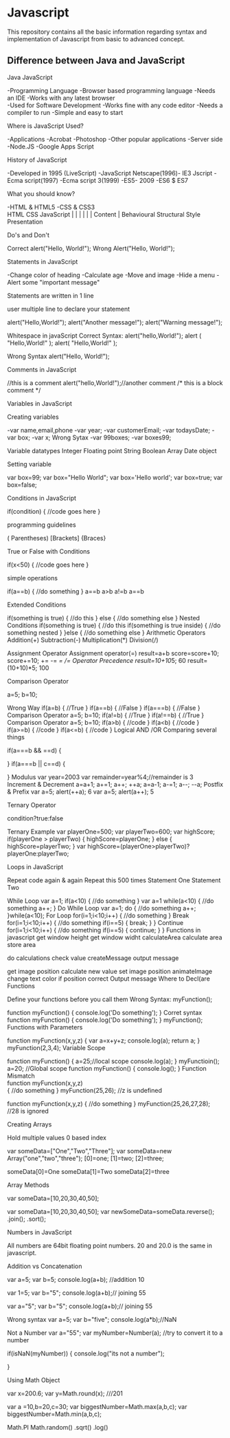 # Javascript

This repository contains all the basic information regarding syntax and implementation of Javascript from basic to advanced concept.

Difference between Java and JavaScript
--------------------------------------------------------------------------------------
Java                                                JavaScript

-Programming Language                           -Browser based programming language
-Needs an IDE                                   -Works with any latest browser               
-Used for Software Development                  -Works fine with any code editor
-Needs a compiler to run                        -Simple and easy to start

Where is JavaScript Used?

-Applications
    -Acrobat
    -Photoshop
    -Other popular applications
-Server side
    -Node.JS
    -Google Apps Script

History of JavaScript

-Developed in 1995 (LiveScript)
-JavaScript Netscape(1996)- IE3 Jscript
-Ecma script(1997)
-Ecma script 3(1999)
-ES5- 2009
-ES6 $ ES7

What you should know?

-HTML & HTML5
-CSS & CSS3           
                        HTML         CSS           JavaScript
                          |           |               |
                          |           |               |
                      Content         |           Behavioural
                    Structural     Style
                                Presentation


Do's and Don't

Correct alert("Hello, World!");
Wrong   Alert("Hello, World!");

Statements in JavaScript

-Change color of heading
-Calculate age
-Move and image
-Hide a menu
-Alert some "important message"
 
 Statements are written in 1 line

 user multiple line to declare your statement

 alert("Hello,World!");
 alert("Another message!");
 alert("Warning message!");

Whitespace in javaScript
 Correct Syntax:
    alert("hello,World!");
    alert ( "Hello,World!" );
    alert(
        "Hello,World!"
    );

Wrong Syntax
    alert("Hello, World!");

Comments in JavaScript

//this is a comment
alert("hello,World!");//another comment
/*
this is a block comment
*/

Variables in JavaScript

Creating variables

-var name,email,phone
-var year;
-var customerEmail;
-var todaysDate;
-var box;
-var x;
 Wrong Sytax           -var 99boxes;
-var boxes99;

Variable datatypes
Integer
Floating point
String
Boolean
Array
Date
object

Setting variable

var box=99;
var box="Hello World";
var box='Hello world';
var box=true;
var box=false;

Conditions in JavaScript

if(condition)
{
    //code goes here
}

programming guidelines

( Parentheses)
[Brackets]
{Braces}

True or False with Conditions

if(x<50)
{
    //code goes here
}

simple operations

if(a==b)
{
    //do something
}
a==b
a>b
a!=b
a==b

Extended Conditions

if(something is true)
{
    //do this
}
else
{
    //do something else
}
Nested Conditions
if(something is true)
{
    //do this
    if(something is true inside)
    {
        //do something nested
    }
}else
{
    //do something else
}
Arithmetic  Operators
Addition(+)
Subtraction(-)
Multiplication(*)
Division(/)

Assignment Operator
Assignment operator(=)
        result=a+b
score=score+10;
score+=10;
+=
-=
*=
/=
Operator Precedence
result=10+10*5; 60
result=(10+10)*5; 100

Comparison Operator

a=5;
b=10;

Wrong Way
if(a=b)
{
    //True 
}
if(a==b)
{
    //False
}
if(a===b)
{
    //False
}
Comparison Operator
a=5;
b=10;
if(a!=b)
{
    //True
}
if(a!==b)
{
    //True
}
Comparison Operator
a=5;
b=10;
if(a>b)
{
    //code 
}
if(a<b)
{
    //code
}
if(a>=b)
{
    //code
}
if(a<=b)
{
    //code
}
Logical AND /OR
Comparing several things

if(a===b && ==d)
{

}
if(a===b || c==d)
{

}
Modulus
var year=2003
var remainder=year%4;//remainder is 3
 Increment & Decrement
 a=a+1;
 a+=1;
 a++;
 ++a;
 a=a-1;
 a-=1;
 a--;
 --a;
 Postfix & Prefix
 var a=5;
 alert(++a);  6
 var a=5;
 alert(a++);  5

 Ternary Operator

 condition?true:false

 Ternary Example
 var playerOne=500;
 var playerTwo=600;
 var highScore;
 if(playerOne > playerTwo)
 {
    highScore=playerOne;
 }
 else
 {
    highScore=playerTwo;
 }
 var highScore=(playerOne>playerTwo)?playerOne:playerTwo;

 Loops in JavaScript

 Repeat code again & again
 Repeat this 500 times
 Statement One
 Statement Two

 While Loop
 var a=1;
 if(a<10)
 {
    //do something
 }
 var a=1
 while(a<10)
 {
    //do something
    a++;
 }
 Do While Loop
 var a=1;
 do
 {
    //do something
    a++;
 }while(a<10);
 For Loop
 for(i=1;i<10;i++)
 {
    //do something
 }
 Break
 for(i=1;i<10;i++)
 {
    //do something
    if(i==5)
    {
        break;
    }
 }
 Continue
 for(i=1;i<10;i++)
 {
    //do something
    if(i==5)
    {
        continue;
    }
 }
Functions in javascript
get window height
get window widht        calculateArea
calculate area
store area

do calculations
check value             createMessage
output message

get image position
calculate new value
set image position       animateImage
change text color
if position correct
    Output message
Where to Decl(are Functions

Define your functions before you call them
Wrong Syntax:
myFunction();

function myFunction()
{
    console.log('Do something');
}
Corret syntax
function myFunction()
{
    console.log('Do something');
}
myFunction();
Functions with Parameters

function myFunction(x,y,z)
{
    var a=x+y+z;
    console.log(a);
    return a;
}
myFunction(2,3,4);
Variable Scope

function myFunction()
{
    a=25;//local scope
    console.log(a);
}
myFunctioin();
a=20; //Global scope
function myFunction()
{
    console.log();
}
Function Mismatch                       
function myFunction(x,y,z)                   
{
    //do something
}
myFunction(25,26);
//z is undefined

function myFunction(x,y,z)
{
    //do something
}
myFunction(25,26,27,28);
//28 is ignored

Creating Arrays

Hold multiple values
0 based index

var someData=["One","Two","Three"];
var someData=new Array("one","two","three");
    [0]=one;
    [1]=two;
    [2]=three;

someData[0]=One
someData[1]=Two
someData[2]=three

Array Methods

var someData=[10,20,30,40,50];

var someData=[10,20,30,40,50];
var newSomeData=someData.reverse();
        .join();
        .sort();

Numbers in JavaScript

All numbers are 64bit floating point numbers.
20 and 20.0 is the same in javascript.

Addition vs Concatenation

var a=5;
var b=5;
console.log(a+b); //addition 10

var 1=5;
var b="5";
console.log(a+b);// joining 55

var a="5";
var b="5";
console.log(a+b);// joining 55

Wrong syntax
var a=5;
var b="five";
console.log(a*b);//NaN

Not a Number
var a="55";
var myNumber=Number(a); //try to convert it to a number

if(isNaN(myNumber))
{
    console.log("its not a number");

}

Using Math Object

var x=200.6;
var y=Math.round(x); ///201

var a =10,b=20,c=30;
var biggestNumber=Math.max(a,b,c);
var biggestNumber=Math.min(a,b,c);

Math.PI    Math.random()          .sqrt()          .log()

